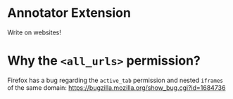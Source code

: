 # Annotator Extension

Write on websites!

# Why the `<all_urls>` permission?

Firefox has a bug regarding the `active_tab` permission and nested `iframes` of the same domain: https://bugzilla.mozilla.org/show_bug.cgi?id=1684736

